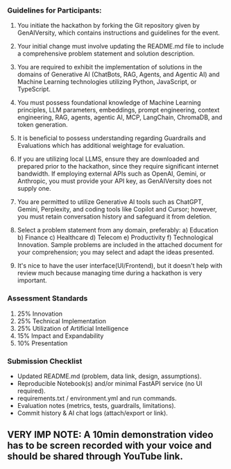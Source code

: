 
### Guidelines for Participants:
1. You initiate the hackathon by forking the Git repository given by GenAIVersity, which
contains instructions and guidelines for the event.

2. Your initial change must involve updating the README.md file to include a
comprehensive problem statement and solution description.

3. You are required to exhibit the implementation of solutions in the domains of
Generative AI (ChatBots, RAG, Agents, and Agentic AI) and Machine Learning
technologies utilizing Python, JavaScript, or TypeScript.

4. You must possess foundational knowledge of Machine Learning principles, LLM
parameters, embeddings, prompt engineering, context engineering, RAG, agents,
agentic AI, MCP, LangChain, ChromaDB, and token generation.

5. It is beneficial to possess understanding regarding Guardrails and Evaluations which
has additional weightage for evaluation.

6. If you are utilizing local LLMS, ensure they are downloaded and prepared prior to the
hackathon, since they require significant internet bandwidth. If employing external APIs
such as OpenAI, Gemini, or Anthropic, you must provide your API key,
as GenAIVersity does not supply one.

7. You are permitted to utilize Generative AI tools such as ChatGPT, Gemini, Perplexity,
and coding tools like Copilot and Cursor; however, you must retain conversation history
and safeguard it from deletion.

8. Select a problem statement from any domain, preferably: a) Education b) Finance c)
Healthcare d) Telecom e) Productivity f) Technological Innovation. Sample problems are
included in the attached document for your comprehension; you may select and adapt
the ideas presented.

9. It's nice to have the user interface(UI/Frontend), but it doesn't help with review much
because managing time during a hackathon is very important.


### Assessment Standards
1. 25% Innovation
2. 25% Technical Implementation
3. 25% Utilization of Artificial Intelligence
4. 15% Impact and Expandability
5. 10% Presentation

### Submission Checklist
- Updated README.md (problem, data link, design, assumptions).
- Reproducible Notebook(s) and/or minimal FastAPI service (no UI required).
- requirements.txt / environment.yml and run commands.
- Evaluation notes (metrics, tests, guardrails, limitations).
- Commit history & AI chat logs (attach/export or link).

## VERY IMP NOTE: A 10min demonstration video has to be screen recorded with your voice and should be shared through YouTube link.
